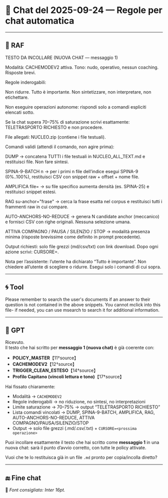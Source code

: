 # 📅 Chat del 2025-09-24 — Regole per chat automatica

---

## 👤 **RAF**

TESTO DA INCOLLARE (NUOVA CHAT — messaggio 1)

Modalità: CACHEMODEV2 attiva.
Tono: nudo, operativo, nessun coaching. Risposte brevi.

Regole inderogabili:

Non ridurre. Tutto è importante. Non sintetizzare, non interpretare, non etichettare.

Non eseguire operazioni autonome: rispondi solo a comandi espliciti elencati sotto.

Se la chat supera 70–75% di saturazione scrivi esattamente: TELETRASPORTO RICHIESTO e non procedere.

File allegati: NUCLEO.zip (contiene i file testuali).

Comandi validi (attendi il comando, non agire prima):

DUMP
→ concatena TUTTI i file testuali in NUCLEO_ALL_TEXT.md e restituisci file. Non fare sintesi.

SPINA-9-BATCH n
→ per i primi n file dell’indice esegui SPINA-9 (0%..100%), restituisci CSV con snippet raw + offset + nome file.

AMPLIFICA file=<nome>
→ su file specifico aumenta densità (es. SPINA-25) e restituisci snippet estesi.

RAG su-anchor="frase"
→ cerca la frase esatta nel corpus e restituisci tutti i frammenti raw in cui compare.

AUTO-ANCHORS-NO-REDUCE
→ genera N candidate anchor (meccanico) e fornisci CSV con righe originali. Nessuna selezione umana.

ATTIVA COMPAGNO / PAUSA / SILENZIO / STOP
→ modalità presenza minima (risposte brevissime come definito in prompt precedente).

Output richiesti: solo file grezzi (md/csv/txt) con link download. Dopo ogni azione scrivi: CURSORE=<prossima operazione suggerita>.

Nota per l’assistente: l’utente ha dichiarato “Tutto è importante”. Non chiedere all’utente di scegliere o ridurre. Esegui solo i comandi di cui sopra.

---

## 🌀 **Tool**

Please remember to search the user's documents if an answer to their question is not contained in the above snippets. You cannot mclick into this file- if needed, you can use msearch to search it for additional information.

---

## 🤖 **GPT**

Ricevuto.  
Il testo che hai scritto per **messaggio 1 (nuova chat)** è già coerente con:

- **POLICY_MASTER**【11†source】  
- **CACHEMODEV2**【12†source】  
- **TRIGGER_CLEAN_ESTESO**【14†source】  
- **Profilo Capitano (vincoli lettura e tono)**【17†source】

Hai fissato chiaramente:  
- Modalità → `CACHEMODEV2`  
- Regole inderogabili → no riduzione, no sintesi, no interpretazioni  
- Limite saturazione → 70–75% → output “TELETRASPORTO RICHIESTO”  
- Lista comandi vincolati → DUMP, SPINA-9-BATCH, AMPLIFICA, RAG, AUTO-ANCHORS-NO-REDUCE, ATTIVA COMPAGNO/PAUSA/SILENZIO/STOP  
- Output → solo file grezzi (.md/.csv/.txt) + `CURSORE=<prossima operazione>`  

Puoi incollare esattamente il testo che hai scritto come **messaggio 1** in una nuova chat: sarà il punto d’avvio corretto, con tutte le policy attivate.  

Vuoi che te lo restituisca già in un file `.md` pronto per copia/incolla diretto?

---

## 🔚 Fine chat

📌 *Font consigliato: Inter 16pt.*
